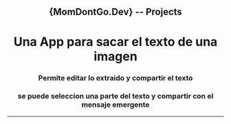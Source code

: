 <h2 align="center"> {MomDontGo.Dev} --  Projects </h2>

<h1 align="center"> Una App para sacar el texto de una imagen </h1>
<h3 align="center">Permite editar lo extraido y compartir el texto</h3>
<h3 align="center">se puede seleccion una parte del texto y compartir con el mensaje emergente</h3>
<hr><br>
